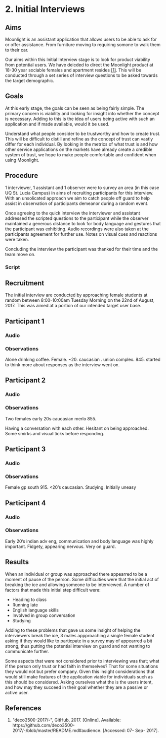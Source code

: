 <h1>2. Initial Interviews</h1>

<h2>Aims</h2>
Moonlight is an assistant application that allows users to be able to ask for or offer assistance. From furniture moving to requiring somone to walk them to their car.

Our aims within this Initial Interview stage is to look for product viability from potential users. We have deicded to direct the Moonlight product at 18-30 year sociable females and apartment resides <a href="#R1">[1]</a>. This will be conducted through a set series of interview questions to be asked towards the target demographic. 

<h2>Goals</h2>
At this early stage, the goals can be seen as being fairly simple. The primary concern is viability and looking for insight into whether the concept is necessary. Adding to this is the idea of users being active with such an application and if made available, would it be used. 

Understand what people consider to be trustworthy and how to create trust. This will be difficult to distill and refine as the concept of trust can vastly differ for each individual. By looking in the metrics of what trust is and how other service applications on the markets have already create a credible system of trust, we hope to make people comfortable and confident when using Moonlight.

<h2>Procedure</h2>
1 interviewer, 1 assistant and 1 observer were to survey an area (in this case UQ St. Lucia Campus) in aims of recruiting participants for this interview. With an unsolicated approach we aim to catch people off guard to help assist in observation of participants demeanor during a random event. 

Once agreeing to the quick interview the interviewer and assistant addressed the scripted questions to the participant while the observer maintained a generous distance to look for body language and gestures that the participant was exhibiting. Audio recordings were also taken at the participants agreement for further use. Notes on visual cues and reactions were taken. 

Concluding the interview the participant was thanked for their time and the team move on.

<h3>Script</h3>

<h2>Recruitment</h2>
The initial interview are conducted by approaching female students at random between 8:00-10:00am Tuesday Morning on the 22nd of August, 2017. This was aimed at a portion of our intended target user base.

<h2>Participant 1</h2>
<h3>Audio</h3>
<h3>Observations</h3>
Alone drinking coffee. Female. ~20. caucasian . union complex. 845. started to think more about responses as the interview went on. 

<h2>Participant 2</h2>
<h3>Audio</h3>
<h3>Observations</h3>
Two females early 20s caucasian merlo 855.

Having a conversation with each other. Hesitant on being approached. Some smirks and visual ticks before responding.

<h2>Participant 3</h2>
<h3>Audio</h3>
<h3>Observations</h3>
Female gp south 915. <20’s caucasian. Studying. Initially uneasy

<h2>Participant 4</h2>
<h3>Audio</h3>
<h3>Observations</h3>
Early 20’s indian adv eng,  communication and body language was highly important. Fidgety, appearing nervous. Very on guard.

<h2>Results</h2>
When an individual or group was approached there appearred to be a moment of pause of the person. Some difficulties were that the initial act of breaking the ice and allowing someone to be interviewed. A number of factors that made this initial step difficult were:
<ul>
<li>Heading to class</li>
<li>Running late</li>
<li>English language skills</li>
<li>Involved in group conversation</li>
<li>Studying</li>
</ul>

Adding to these problems that gave us some insight of helping the interviewers break the ice, 3 males appproaching a single female student asking if they would like to particpate in a survey may of appearred a bit strong, thus putting the potential interview on guard and not wanting to communicate further.

Some aspects that were not considered prior to interviewing was that; what if the person only trust or had faith in themselves? That for some situations they would not but prefer company. Given this insight considerations that would still make features of the application viable for individuals such as this should be considered. Asking ourselves what the is the users intent, and how may they succeed in their goal whether they are a passive or active user.

<h2>References</h2>
<ol>
<li id="R1">"deco3500-2017/-", GitHub, 2017. [Online]. Available: https://github.com/deco3500-2017/-/blob/master/README.md#audience. [Accessed: 07- Sep- 2017].</li>
</ol>
